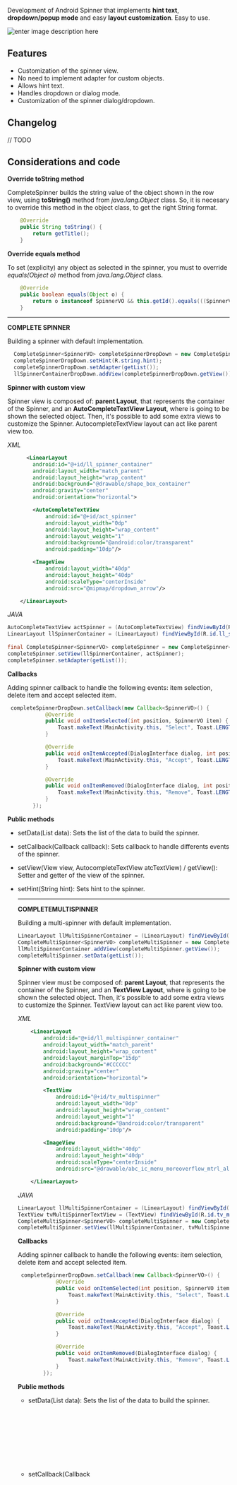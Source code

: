 Development of Android Spinner that implements **hint text**, **dropdown/popup mode** and easy **layout customization**. Easy to use.

![enter image description here](http://oi61.tinypic.com/11j40wp.jpg)

Features
--------
* Customization of the spinner view.
* No need to implement adapter for custom objects. 
* Allows hint text.
* Handles dropdown or dialog mode.
* Customization of the spinner dialog/dropdown.

Changelog
--------
// TODO 

Considerations and code
--------

**Override toString method**

CompleteSpinner builds the string value of the object shown in the row view, using **toString()** method from *java.lang.Object* class. So, it is necesary to override this method in the object class, to get the right String format.
```java
    @Override
    public String toString() {
        return getTitle();
    }
```

**Override equals method**

To set (explicity) any object as selected in the spinner, you must to override *equals(Object o)* method from *java.lang.Object* class. 
```java
    @Override
    public boolean equals(Object o) {
        return o instanceof SpinnerVO && this.getId().equals(((SpinnerVO)o).getId());
    }
```

---------------

**COMPLETE SPINNER**

Building a spinner with default implementation.

```java
  CompleteSpinner<SpinnerVO> completeSpinnerDropDown = new CompleteSpinner<SpinnerVO>(this, SpinnerMode.MODE_DROPDOWN);
  completeSpinnerDropDown.setHint(R.string.hint);
  completeSpinnerDropDown.setAdapter(getList());
  llSpinnerContainerDropDown.addView(completeSpinnerDropDown.getView());
```
 
**Spinner with custom view**

Spinner view is composed of: **parent Layout**, that represents the container of the Spinner, and an **AutoCompleteTextView Layout**, where is going to be shown the selected object. Then, it's possible to add some extra views to customize the Spinner. AutocompleteTextView layout can act like parent view too.

*XML*
```xml
      <LinearLayout
        android:id="@+id/ll_spinner_container"
        android:layout_width="match_parent"
        android:layout_height="wrap_content"
        android:background="@drawable/shape_box_container"
        android:gravity="center"
        android:orientation="horizontal">

        <AutoCompleteTextView
            android:id="@+id/act_spinner"
            android:layout_width="0dp"
            android:layout_height="wrap_content"
            android:layout_weight="1"
            android:background="@android:color/transparent"
            android:padding="10dp"/>

        <ImageView
            android:layout_width="40dp"
            android:layout_height="40dp"
            android:scaleType="centerInside"
            android:src="@mipmap/dropdown_arrow"/>

    </LinearLayout>
```


*JAVA*
```java
AutoCompleteTextView actSpinner = (AutoCompleteTextView) findViewById(R.id.act_spinner);
LinearLayout llSpinnerContainer = (LinearLayout) findViewById(R.id.ll_spinner_container);
        
final CompleteSpinner<SpinnerVO> completeSpinner = new CompleteSpinner<SpinnerVO>(this, SpinnerMode.MODE_POPUP);
completeSpinner.setView(llSpinnerContainer, actSpinner);
completeSpinner.setAdapter(getList());
```

**Callbacks**

Adding spinner callback to handle the following events: item selection, delete item and accept selected item.
```java
 completeSpinnerDropDown.setCallback(new Callback<SpinnerVO>() {
            @Override
            public void onItemSelected(int position, SpinnerVO item) {
                Toast.makeText(MainActivity.this, "Select", Toast.LENGTH_SHORT).show();
            }

            @Override
            public void onItemAccepted(DialogInterface dialog, int position, SpinnerVO item) {
                Toast.makeText(MainActivity.this, "Accept", Toast.LENGTH_SHORT).show();
            }

            @Override
            public void onItemRemoved(DialogInterface dialog, int position, SpinnerVO item) {
                Toast.makeText(MainActivity.this, "Remove", Toast.LENGTH_SHORT).show();
            }
        });
```

**Public methods**

* setData(List<Object> data):
Sets the list of the data to build the spinner.

* setCallback(Callback<Object> callback):
Sets callback to handle differents events of the spinner.

* setView(View view, AutocompleteTextView atcTextView) / getView():
Setter and getter of the view of the spinner.

* setHint(String hint):
Sets hint to the spinner.

------------------

**COMPLETEMULTISPINNER**

Building a multi-spinner with default implementation.

```java
LinearLayout llMultiSpinnerContainer = (LinearLayout) findViewById(R.id.ll_multi_spìnner_container);
CompleteMultiSpinner<SpinnerVO> completeMultiSpinner = new CompleteMultiSpinner<>(this);
llMultiSpinnerContainer.addView(completeMultiSpinner.getView());
completeMultiSpinner.setData(getList());
```
 
**Spinner with custom view**

Spinner view must be composed of: **parent Layout**, that represents the container of the Spinner, and an **TextView Layout**, where is going to be shown the selected object. Then, it's possible to add some extra views to customize the Spinner. TextView layout can act like parent view too.

*XML*
```xml
    <LinearLayout
        android:id="@+id/ll_multispinner_container"
        android:layout_width="match_parent"
        android:layout_height="wrap_content"
        android:layout_marginTop="15dp"
        android:background="#CCCCCC"
        android:gravity="center"
        android:orientation="horizontal">

        <TextView
            android:id="@+id/tv_multispinner"
            android:layout_width="0dp"
            android:layout_height="wrap_content"
            android:layout_weight="1"
            android:background="@android:color/transparent"
            android:padding="10dp"/>

        <ImageView
            android:layout_width="40dp"
            android:layout_height="40dp"
            android:scaleType="centerInside"
            android:src="@drawable/abc_ic_menu_moreoverflow_mtrl_alpha"/>

    </LinearLayout>
```


*JAVA*
```java
LinearLayout llMultiSpinnerContainer = (LinearLayout) findViewById(R.id.ll_multispinner_container);
TextView tvMultiSpinnerTextView = (TextView) findViewById(R.id.tv_multispinner);
CompleteMultiSpinner<SpinnerVO> completeMultiSpinner = new CompleteMultiSpinner<>(this);
completeMultiSpinner.setView(llMultiSpinnerContainer, tvMultiSpinnerTextView);
```

**Callbacks**

Adding spinner callback to handle the following events: item selection, delete item and accept selected item.
```java
 completeSpinnerDropDown.setCallback(new Callback<SpinnerVO>() {
            @Override
            public void onItemSelected(int position, SpinnerVO item) {
                Toast.makeText(MainActivity.this, "Select", Toast.LENGTH_SHORT).show();
            }

            @Override
            public void onItemAccepted(DialogInterface dialog) {
                Toast.makeText(MainActivity.this, "Accept", Toast.LENGTH_SHORT).show();
            }

            @Override
            public void onItemRemoved(DialogInterface dialog) {
                Toast.makeText(MainActivity.this, "Remove", Toast.LENGTH_SHORT).show();
            }
        });
```


**Public methods**

* setData(List<Object> data):
Sets the list of the data to build the spinner.

* setCallback(Callback<Object> callback):
Sets callback to handle differents events of the spinner.

* setView(View view, TextView atcTextView) / getView():
Setter and getter of the view of the spinner.

* setHint(String hint):
Sets hint to the spinner.

* removeSelectedItemS():
Removes selected item of the data list of the spinner.

* getSelectedItemS() / setSelectedItem(List<Object> data):
Setter and getter of the selected items of the data list of the spinner.

* setEnabled(Boolean enable) / isEnabled():
Setter and getter to enable the spinner.

* removeSelectedItem():
Removes selected item of the data list of the spinner.

* getSelectedItem() / setSelectedItem(Object data):
Setter and getter of the selected item of the data list of the spinner.

* setEnabled(Boolean enable) / isEnabled():
Setter and getter to enable the spinner.

* addRemoveSelectedItemInDropdown(Object data):
If spinner is in dropdown mode, adds fake object at the begining of the dropdown to clear the selected item.
